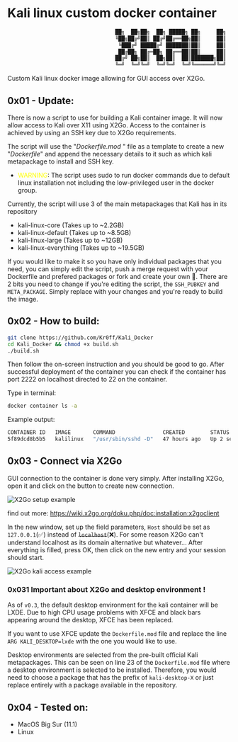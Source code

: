 # Kali linux custom docker container
```bash
                                  ██╗  ██╗██╗  ██╗ █████╗ ██╗     ██╗
                                  ╚██╗██╔╝██║ ██╔╝██╔══██╗██║     ██║
                                   ╚███╔╝ █████╔╝ ███████║██║     ██║
                                   ██╔██╗ ██╔═██╗ ██╔══██║██║     ██║
                                  ██╔╝ ██╗██║  ██╗██║  ██║███████╗██║
                                  ╚═╝  ╚═╝╚═╝  ╚═╝╚═╝  ╚═╝╚══════╝╚═╝
```
Custom Kali linux docker image allowing for GUI access over X2Go.

## 0x01 - Update:
There is now a script to use for building a Kali container image. It will now allow access to Kali over X11 using X2Go. Access to the container is achieved by using an SSH key due to X2Go requirements.

The script will use the "*Dockerfile.mod*
" file as a template to create a new "*Dockerfile*" and append the necessary details to it such as which kali metapackage to install and SSH key.

- <span style="color: yellow">WARNING</span>: The script uses sudo to run docker commands due to default linux installation not including the low-privileged user in the docker group.

Currently, the script will use 3 of the main metapackages that Kali has in its repository

- kali-linux-core (Takes up to ~2.2GB)
- kali-linux-default (Takes up to ~8.5GB)
- kali-linux-large (Takes up to ~12GB)
- kali-linux-everything (Takes up to ~19.5GB)

If you would like to make it so you have only individual packages that you need, you can simply edit the script, push a merge request with your Dockerfile and prefered packages or fork and create your own 🙂.
There are 2 bits you need to change if you're editing the script, the `SSH_PUBKEY` and `META_PACKAGE`. Simply replace with your changes and you're ready to build the image.

## 0x02 - How to build:

```bash
git clone https://github.com/Kr0ff/Kali_Docker
cd Kali_Docker && chmod +x build.sh
./build.sh
```
Then follow the on-screen instruction and you should be good to go. After successful deployment of the container you can check if the container has port 2222 on localhost directed to 22 on the container. 

Type in terminal:
```bash
docker container ls -a
```
Example output:
```bash
CONTAINER ID   IMAGE       COMMAND               CREATED        STATUS         PORTS                    NAMES
5f89dcd8b5b5   kalilinux   "/usr/sbin/sshd -D"   47 hours ago   Up 2 seconds   127.0.0.1:2222->22/tcp   kalilinux
```
## 0x03 - Connect via X2Go
GUI connection to the container is done very simply. After installing X2Go, open it and click on the button to create new connection.

![X2Go setup example](pictures/setup_x2go.png)

find out more: https://wiki.x2go.org/doku.php/doc:installation:x2goclient

In the new window, set up the field parameters, `Host` should be set as `127.0.0.1`(✅) instead of ~~`localhost`~~(❌). For some reason X2Go can't understand localhost as its domain alternative but whatever...
After everything is filled, press OK, then click on the new entry and your session should start.

![X2Go kali access example](pictures/access_kali.png)

### 0x031 Important about X2Go and desktop environment !

As of `v0.3`, the default desktop environment for the kali container will be LXDE. Due to high CPU usage problems with XFCE and black bars appearing around the desktop, XFCE has been replaced. 

If you want to use XFCE update the `Dockerfile.mod` file and replace the line `ARG KALI_DESKTOP=lxde` with the one you would like to use. 

Desktop environments are selected from the pre-built official Kali metapackages. This can be seen on line 23 of the `Dockerfile.mod` file where a desktop environment is selected to be installed. Therefore, you would need to choose a package that has the prefix of `kali-desktop-X` or just replace entirely with a package available in the repository.

## 0x04 - Tested on:

- MacOS Big Sur (11.1)
- Linux
